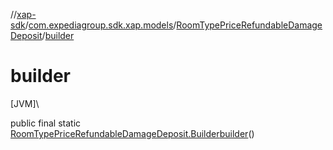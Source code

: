 //[xap-sdk](../../../index.md)/[com.expediagroup.sdk.xap.models](../index.md)/[RoomTypePriceRefundableDamageDeposit](index.md)/[builder](builder.md)

# builder

[JVM]\

public final static [RoomTypePriceRefundableDamageDeposit.Builder](-builder/index.md)[builder](builder.md)()
